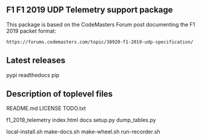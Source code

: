 F1 F1 2019 UDP Telemetry support package
----------------------------------------

This package is based on the CodeMasters Forum post documenting the F1 2019 packet format:

    https://forums.codemasters.com/topic/38920-f1-2019-udp-specification/

Latest releases
---------------

pypi
readthedocs
pip

Description of toplevel files
-----------------------------

README.md
LICENSE
TODO.txt

f1_2019_telemetry
index.html
docs
setup.py
dump_tables.py

local-install.sh
make-docs.sh
make-wheel.sh
run-recorder.sh
